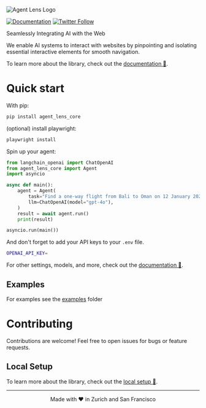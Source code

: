 <img src="./static/agent-lens.png" alt="Agent Lens Logo" width="full"/>

<br/>

[![Documentation](https://img.shields.io/badge/Documentation-📕-blue)](https://docs.agent-lens.com)
[![Twitter Follow](https://img.shields.io/twitter/follow/agent_lens?style=social)](https://x.com/agent_lens)

Seamlessly Integrating AI with the Web

We enable AI systems to interact with websites by pinpointing and isolating essential interactive elements for smooth navigation.

To learn more about the library, check out the [documentation 📕](https://docs.agent-lens.com).

# Quick start

With pip:

```bash
pip install agent_lens_core
```

(optional) install playwright:

```bash
playwright install
```

Spin up your agent:

```python
from langchain_openai import ChatOpenAI
from agent_lens_core import Agent
import asyncio

async def main():
    agent = Agent(
        task="Find a one-way flight from Bali to Oman on 12 January 2025 on Google Flights. Return me the cheapest option.",
        llm=ChatOpenAI(model="gpt-4o"),
    )
    result = await agent.run()
    print(result)

asyncio.run(main())
```

And don't forget to add your API keys to your `.env` file.

```bash
OPENAI_API_KEY=
```

For other settings, models, and more, check out the [documentation 📕](https://docs.agent-lens.com).

## Examples

For examples see the [examples](examples) folder

# Contributing

Contributions are welcome! Feel free to open issues for bugs or feature requests.

## Local Setup

To learn more about the library, check out the [local setup 📕](https://docs.agent-lens.com/development/local-setup).

---

<div align="center">
  Made with ❤️ in Zurich and San Francisco
</div>
